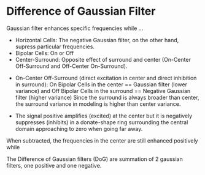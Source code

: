 # Difference of Gaussian Filter

Gaussian filter enhances specific frequencies while ...

* Horizontal Cells: The negative Gaussian filter, on the other hand, supress particular frequencies.
* Bipolar Cells: On or Off
* Center-Surround: Opposite effect of surround and center (On-Center Off-Surround and Off-Center On-Surround).
- On-Center Off-Surround (direct excitation in center and direct inhibition in surround): On Bipolar Cells in the center == Gaussian filter (lower variance) and Off Bipolar Cells in the surround == Negative Gaussian filter (higher variance)
Since the surround is always broader than center, the surround variance in modeling is higher than center variance.
* The signal positive amplifies (excited) at the center but it is negatively suppresses (inhibits) in a donate-shape ring surrounding the central domain approaching to zero when going far away.

When subtracted, the frequencies
in the center are still enhanced positively while 

The Difference of Gaussian filters (DoG) are summation of 2 gaussian filters, one positive and one negative.


